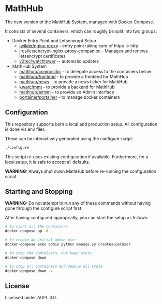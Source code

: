 # MathHub

The new version of the MathHub System, managed with Docker Compose. 

It consists of several containers, which can roughly be split into two groups:

- Docker Entry Point and Letsencrypt Setup
    - [jwilder/nginx-proxy](https://github.com/jwilder/nginx-proxy) - entry point taking care of https -> http
    - [jrcs/letsencrypt-nginx-proxy-companion](https://github.com/JrCs/docker-letsencrypt-nginx-proxy-companion) - Manages and renews letsencrypt certificates
    - [v2tec/watchtower](https://github.com/v2tec/watchtower) -- automatic updates
- MathHub System
    - [mathhub/compositor](https://github.com/MathHubInfo/Compositor) - to delegate access to the containers below
    - [mathhub/frontend](https://github.com/MathHubInfo/Frontend) - to provide a frontend for MathHub
    - [mathhub/news](https://github.com/MathHubInfo/News) - to provide a news ticker for MathHub
    - [kwarc/mmt](https://github.com/Uniformal/MMT) - to provide a backend for MathHub
    - [mathhub/admin](https://github.com/MathHubInfo/Admin) - to provide an Admin interface
    - [portainer/portainer](https://github.com/portainer/portainer) - to manage docker containers

## Configuration

This repository supports both a local and production setup. 
All configuration is done via env files. 

These can be interactively generated using the configure script:

```bash
./configure
```

This script re-uses existing configuration if available. 
Furthermore, for a local setup, it is safe to accept all defaults. 

**WARNING:** Always shut down MathHub before re-running the configuration script. 

## Starting and Stopping

**WARNING:** Do not attempt to run any of these commands without having gone through the configure script first. 

After having configured appropriatly, you can start the setup as follows:

```bash 
# to start all the containers
docker-compose up -d

# to create an initial admin user
docker-compose exec admin python manage.py createsuperuser

# to stop the containers, but keep state
docker-compose down

# to stop all containers and remove all state
docker-compose down -v
```

## License

Licensed under AGPL 3.0. 